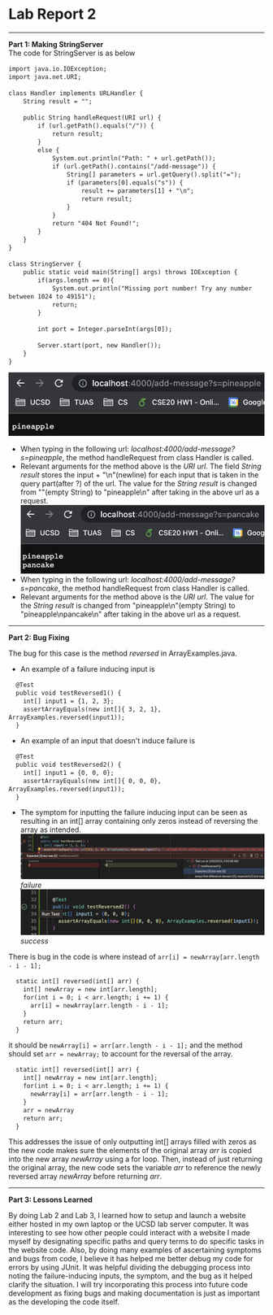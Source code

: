 # Lab Report 2
---

**Part 1: Making StringServer**  
The code for StringServer is as below  
```
import java.io.IOException;
import java.net.URI;

class Handler implements URLHandler {
    String result = "";

    public String handleRequest(URI url) {
        if (url.getPath().equals("/")) {
            return result;
        }
        else {
            System.out.println("Path: " + url.getPath());
            if (url.getPath().contains("/add-message")) {
                String[] parameters = url.getQuery().split("=");
                if (parameters[0].equals("s")) {
                    result += parameters[1] + "\n";
                    return result;
                }
            }
            return "404 Not Found!";
        }
    }
}

class StringServer {
    public static void main(String[] args) throws IOException {
        if(args.length == 0){
            System.out.println("Missing port number! Try any number between 1024 to 49151");
            return;
        }

        int port = Integer.parseInt(args[0]);

        Server.start(port, new Handler());
    }
}
```  
![Image](2-1.png)  
* When typing in the following url: *localhost:4000/add-message?s=pineapple*, the method handleRequest from class Handler is called.
* Relevant arguments for the method above is the *URI url*. The field *String result* stores the input + "\n"(newline) for each input that is taken in the query part(after ?) of the url. The value for the *String result* is changed from ""(empty String) to "pineapple\n" after taking in the above url as a request.   
![Image](2-2.png)  
* When typing in the following url: *localhost:4000/add-message?s=pancake*, the method handleRequest from class Handler is called.
* Relevant arguments for the method above is the *URI url*. The value for the *String result* is changed from "pineapple\n"(empty String) to "pineapple\npancake\n" after taking in the above url as a request.   

---

**Part 2: Bug Fixing**

The bug for this case is the method *reversed* in ArrayExamples.java. 
* An example of a failure inducing input is
```
  @Test
  public void testReversed1() {
    int[] input1 = {1, 2, 3};
    assertArrayEquals(new int[]{ 3, 2, 1}, ArrayExamples.reversed(input1));
  }
```
* An example of an input that doesn't induce failure is
```
  @Test
  public void testReversed2() {
    int[] input1 = {0, 0, 0};
    assertArrayEquals(new int[]{ 0, 0, 0}, ArrayExamples.reversed(input1));
  }
```
* The symptom for inputting the failure inducing input can be seen as resulting in an int[] array containing only zeros instead of reversing the array as intended.
![Image](2-3.png)  
*failure*  
![Image](2-4.png)   
*success*  

There is bug in the code is where instead of `arr[i] = newArray[arr.length - i - 1];`
```
  static int[] reversed(int[] arr) {
    int[] newArray = new int[arr.length];
    for(int i = 0; i < arr.length; i += 1) {
      arr[i] = newArray[arr.length - i - 1];
    }
    return arr;
  }
```
it should be `newArray[i] = arr[arr.length - i - 1];` and the method should set `arr = newArray;` to account for the reversal of the array.
```
  static int[] reversed(int[] arr) {
    int[] newArray = new int[arr.length];
    for(int i = 0; i < arr.length; i += 1) {
      newArray[i] = arr[arr.length - i - 1];
    }
    arr = newArray
    return arr;
  }
```
This addresses the issue of only outputting int[] arrays filled with zeros as the new code makes sure the elements of the original array *arr* is copied into the new array *newArray* using a for loop. Then, instead of just returning the original array, the new code sets the variable *arr* to reference the newly reversed array *newArray* before returning *arr*.  


---

**Part 3: Lessons Learned**

By doing Lab 2 and Lab 3, I learned how to setup and launch a website either hosted in my own laptop or the UCSD lab server computer. It was interesting to see how other people could interact with a website I made myself by designating specific paths and query terms to do specific tasks in the website code. Also, by doing many examples of ascertaining symptoms and bugs from code, I believe it has helped me better debug my code for errors by using JUnit. It was helpful dividing the debugging process into noting the failure-inducing inputs, the symptom, and the bug as it helped clarify the situation. I will try incorporating this process into future code development as fixing bugs and making documentation is just as important as the developing the code itself.

